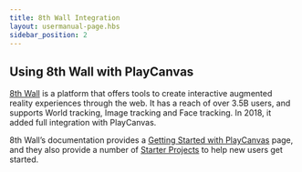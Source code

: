 ```yaml
---
title: 8th Wall Integration
layout: usermanual-page.hbs
sidebar_position: 2
---
```


## Using 8th Wall with PlayCanvas

[8th Wall][1] is a platform that offers tools to create interactive augmented reality experiences through the web. It has a reach of over 3.5B users, and supports World tracking, Image tracking and Face tracking. In 2018, it added full integration with PlayCanvas.

8th Wall’s documentation provides a [Getting Started with PlayCanvas][2] page, and they also provide a number of [Starter Projects][3] to help new users get started.

[1]: https://www.8thwall.com/
[2]: https://www.8thwall.com/docs/web/#xr8playcanvas
[3]: https://playcanvas.com/user/the8thwall